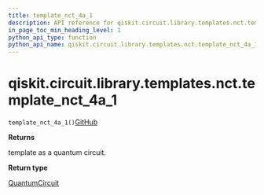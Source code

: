 ```yaml
---
title: template_nct_4a_1
description: API reference for qiskit.circuit.library.templates.nct.template_nct_4a_1
in_page_toc_min_heading_level: 1
python_api_type: function
python_api_name: qiskit.circuit.library.templates.nct.template_nct_4a_1
---
```


# qiskit.circuit.library.templates.nct.template\_nct\_4a\_1

<span id="qiskit.circuit.library.templates.nct.template_nct_4a_1" />

`template_nct_4a_1()`[GitHub](https://github.com/qiskit/qiskit/tree/stable/0.39/qiskit/circuit/library/templates/nct/template_nct_4a_1.py "view source code")

**Returns**

template as a quantum circuit.

**Return type**

[QuantumCircuit](qiskit.circuit.QuantumCircuit "qiskit.circuit.QuantumCircuit")

